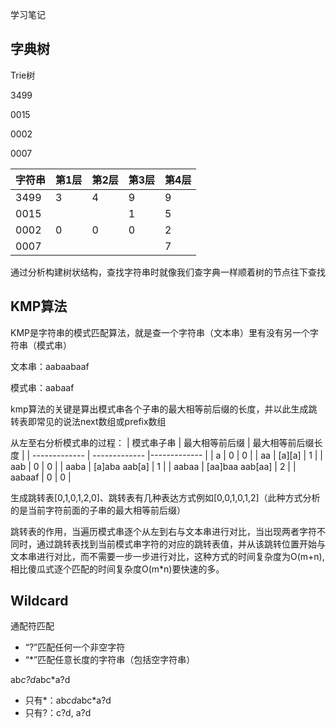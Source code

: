 学习笔记
## 字典树
Trie树

3499

0015

0002

0007

| 字符串 |  第1层  | 第2层    |  第3层  |   第4层  |
| ------- | ------- | ------- | -------  | ------- |
|  3499   |   3    |     4    |     9    |     9   |
|  0015   |        |          |     1    |     5   |
|  0002   |   0    |     0    |     0    |     2   |
|  0007   |        |          |          |     7   |
通过分析构建树状结构，查找字符串时就像我们查字典一样顺着树的节点往下查找

## KMP算法
 KMP是字符串的模式匹配算法，就是查一个字符串（文本串）里有没有另一个字符串（模式串）

  文本串：aabaabaaf

  模式串：aabaaf

  kmp算法的关键是算出模式串各个子串的最大相等前后缀的长度，并以此生成跳转表即常见的说法next数组或prefix数组

  从左至右分析模式串的过程：
| 模式串子串     | 最大相等前后缀    | 最大相等前后缀长度 |
| ------------- | -------------    |------------- |
|  a            |     0            |        0    |
|  aa           |     [a][a]       |        1    |
|  aab          |     0            |        0    |
|  aaba         | [a]aba  aab[a]   |        1    |
|  aabaa        | [aa]baa  aab[aa] |        2    |
|  aabaaf       |     0            |        0    |

生成跳转表[0,1,0,1,2,0]、跳转表有几种表达方式例如[0,0,1,0,1,2]（此种方式分析的是当前字符前面的子串的最大相等前后缀）

跳转表的作用，当遍历模式串逐个从左到右与文本串进行对比，当出现两者字符不同时，通过跳转表找到当前模式串字符的对应的跳转表值，并从该跳转位置开始与文本串进行对比，而不需要一步一步进行对比，这种方式的时间复杂度为O(m+n),相比傻瓜式逐个匹配的时间复杂度O(m*n)要快速的多。

## Wildcard 
通配符匹配
-  “?”匹配任何一个非空字符
-  “*”匹配任意长度的字符串（包括空字符串）

ab*c?d*abc*a?d

- 只有*：ab*cd*abc*a?d
- 只有?：c?d, a?d

